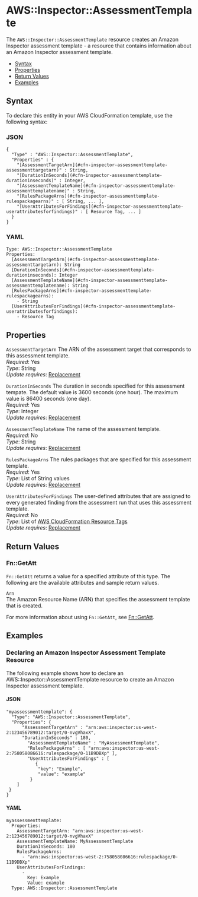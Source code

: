 # AWS::Inspector::AssessmentTemplate<a name="aws-resource-inspector-assessmenttemplate"></a>

The `AWS::Inspector::AssessmentTemplate` resource creates an Amazon Inspector assessment template \- a resource that contains information about an Amazon Inspector assessment template\.


+ [Syntax](#aws-resource-inspector-assessmenttemplate-syntax)
+ [Properties](#aws-resource-inspector-assessmenttemplate-properties)
+ [Return Values](#aws-resource-inspector-assessmenttemplate-returnvalues)
+ [Examples](#aws-resource-inspector-assessmenttemplate-examples)

## Syntax<a name="aws-resource-inspector-assessmenttemplate-syntax"></a>

To declare this entity in your AWS CloudFormation template, use the following syntax:

### JSON<a name="aws-resource-inspector-assessmenttemplate-syntax.json"></a>

```
{
  "Type" : "AWS::Inspector::AssessmentTemplate",
  "Properties" : {
    "[AssessmentTargetArn](#cfn-inspector-assessmenttemplate-assessmenttargetarn)" : String,
    "[DurationInSeconds](#cfn-inspector-assessmenttemplate-durationinseconds)" : Integer,
    "[AssessmentTemplateName](#cfn-inspector-assessmenttemplate-assessmenttemplatename)" : String,
    "[RulesPackageArns](#cfn-inspector-assessmenttemplate-rulespackagearns)" : [ String, ... ],
    "[UserAttributesForFindings](#cfn-inspector-assessmenttemplate-userattributesforfindings)" : [ Resource Tag, ... ]
  }
}
```

### YAML<a name="aws-resource-inspector-assessmenttemplate-syntax.yaml"></a>

```
Type: AWS::Inspector::AssessmentTemplate
Properties:
  [AssessmentTargetArn](#cfn-inspector-assessmenttemplate-assessmenttargetarn): String
  [DurationInSeconds](#cfn-inspector-assessmenttemplate-durationinseconds): Integer
  [AssessmentTemplateName](#cfn-inspector-assessmenttemplate-assessmenttemplatename): String
  [RulesPackageArns](#cfn-inspector-assessmenttemplate-rulespackagearns): 
    - String
  [UserAttributesForFindings](#cfn-inspector-assessmenttemplate-userattributesforfindings): 
    - Resource Tag
```

## Properties<a name="aws-resource-inspector-assessmenttemplate-properties"></a>

`AssessmentTargetArn`  <a name="cfn-inspector-assessmenttemplate-assessmenttargetarn"></a>
The ARN of the assessment target that corresponds to this assessment template\.   
 *Required*: Yes  
 *Type*: String  
 *Update requires*: [Replacement](using-cfn-updating-stacks-update-behaviors.md#update-replacement) 

`DurationInSeconds`  <a name="cfn-inspector-assessmenttemplate-durationinseconds"></a>
The duration in seconds specified for this assessment tempate\. The default value is 3600 seconds \(one hour\)\. The maximum value is 86400 seconds \(one day\)\.  
 *Required*: Yes  
 *Type*: Integer  
 *Update requires*: [Replacement](using-cfn-updating-stacks-update-behaviors.md#update-replacement) 

`AssessmentTemplateName`  <a name="cfn-inspector-assessmenttemplate-assessmenttemplatename"></a>
The name of the assessment template\.  
 *Required*: No  
 *Type*: String  
 *Update requires*: [Replacement](using-cfn-updating-stacks-update-behaviors.md#update-replacement) 

`RulesPackageArns`  <a name="cfn-inspector-assessmenttemplate-rulespackagearns"></a>
The rules packages that are specified for this assessment template\.  
 *Required*: Yes  
 *Type*: List of String values  
 *Update requires*: [Replacement](using-cfn-updating-stacks-update-behaviors.md#update-replacement) 

`UserAttributesForFindings`  <a name="cfn-inspector-assessmenttemplate-userattributesforfindings"></a>
The user\-defined attributes that are assigned to every generated finding from the assessment run that uses this assessment template\.   
 *Required*: No  
 *Type*: List of [AWS CloudFormation Resource Tags](aws-properties-resource-tags.md)  
 *Update requires*: [Replacement](using-cfn-updating-stacks-update-behaviors.md#update-replacement) 

## Return Values<a name="aws-resource-inspector-assessmenttemplate-returnvalues"></a>

### Fn::GetAtt<a name="aws-resource-inspector-assessmenttemplate-getatt"></a>

 `Fn::GetAtt` returns a value for a specified attribute of this type\. The following are the available attributes and sample return values\. 

`Arn`  
The Amazon Resource Name \(ARN\) that specifies the assessment template that is created\. 

For more information about using `Fn::GetAtt`, see [Fn::GetAtt](intrinsic-function-reference-getatt.md)\. 

## Examples<a name="aws-resource-inspector-assessmenttemplate-examples"></a>

### Declaring an Amazon Inspector Assessment Template Resource<a name="aws-resource-inspector-assessmenttemplate-example1"></a>

The following example shows how to declare an AWS::Inspector::AssessmentTemplate resource to create an Amazon Inspector assessment template\.

#### JSON<a name="aws-resource-inspector-assessmenttemplate-example1.json"></a>

```
"myassessmenttemplate": {
  "Type": "AWS::Inspector::AssessmentTemplate",
  "Properties": {
      "AssessmentTargetArn" : "arn:aws:inspector:us-west-2:123456789012:target/0-nvgVhaxX",
      "DurationInSeconds" : 180,
	    "AssessmentTemplateName" : "MyAssessmentTemplate",
	    "RulesPackageArns" : [ "arn:aws:inspector:us-west-2:758058086616:rulespackage/0-11B9DBXp" ],
	    "UserAttributesForFindings" : [ 
	       {
            "key": "Example",
            "value": "example"
         }
	]
 }
}
```

#### YAML<a name="aws-resource-inspector-assessmenttemplate-example1.yaml"></a>

```
myassessmenttemplate: 
  Properties: 
    AssessmentTargetArn: "arn:aws:inspector:us-west-2:123456789012:target/0-nvgVhaxX"
    AssessmentTemplateName: MyAssessmentTemplate
    DurationInSeconds: 180
    RulesPackageArns: 
      - "arn:aws:inspector:us-west-2:758058086616:rulespackage/0-11B9DBXp"
    UserAttributesForFindings: 
      - 
        Key: Example
        Value: example
  Type: AWS::Inspector::AssessmentTemplate
```